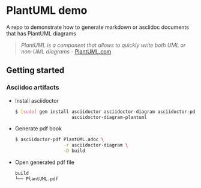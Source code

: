 # PlantUML demo

A repo to demonstrate how to generate markdown or asciidoc documents
that has PlantUML diagrams

> *PlantUML is a component that allows to quickly write both UML or non-UML diagrams* - [PlantUML.com](https://plantuml.com)

## Getting started

### Asciidoc artifacts

- Install asciidoctor

  ```bash
  $ [sudo] gem install asciidoctor asciidoctor-diagram asciidoctor-pdf \
                       asciidoctor-diagram-plantuml
  ```

- Generate pdf book

  ```bash
  $ asciidoctor-pdf PlantUML.adoc \
                    -r asciidoctor-diagram \
                    -D build
  ```

- Open generated pdf file

  ```bash
  build
  └── PlantUML.pdf

  ```
